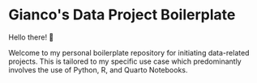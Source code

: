 # Gianco's Data Project Boilerplate

Hello there! 👋

Welcome to my personal boilerplate repository for initiating data-related projects. This is tailored to my specific use case which predominantly involves the use of Python, R, and Quarto Notebooks. 
